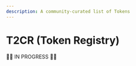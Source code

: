 ```yaml
---
description: A community-curated list of Tokens
---
```


# T2CR \(Token Registry\)

🚧👷 IN PROGRESS 👷🚧

